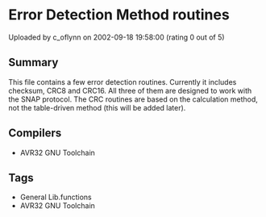 # Error Detection Method routines

Uploaded by c_oflynn on 2002-09-18 19:58:00 (rating 0 out of 5)

## Summary

This file contains a few error detection routines. Currently it includes checksum, CRC8 and CRC16. All three of them are designed to work with the SNAP protocol. The CRC routines are based on the calculation method, not the table-driven method (this will be added later).

## Compilers

- AVR32 GNU Toolchain

## Tags

- General Lib.functions
- AVR32 GNU Toolchain
